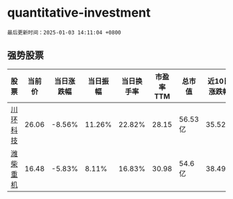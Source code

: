 # quantitative-investment

`最后更新时间：2025-01-03 14:11:04 +0800`

## 强势股票

|股票|当前价|当日涨跌幅|当日振幅|当日换手率|市盈率TTM|总市值|近10日涨跌幅|
|----|----|----|----|----|----|----|----|
|[川环科技](https://xueqiu.com/S/SZ300547)|26.06|-8.56%|11.26%|22.82%|28.15|56.53亿|35.52%|
|[潍柴重机](https://xueqiu.com/S/SZ000880)|16.48|-5.83%|8.11%|16.83%|30.98|54.6亿|38.49%|
